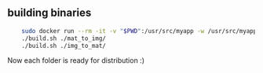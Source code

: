 ## building binaries

```bash
    sudo docker run --rm -it -v "$PWD":/usr/src/myapp -w /usr/src/myapp golang bash
    ./build.sh ./mat_to_img/
    ./build.sh ./img_to_mat/
```

Now each folder is ready for distribution :)